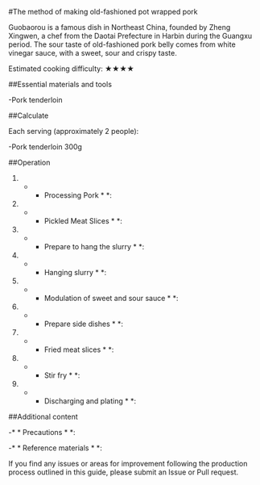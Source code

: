 #The method of making old-fashioned pot wrapped pork

Guobaorou is a famous dish in Northeast China, founded by Zheng Xingwen, a chef from the Daotai Prefecture in Harbin during the Guangxu period. The sour taste of old-fashioned pork belly comes from white vinegar sauce, with a sweet, sour and crispy taste.

Estimated cooking difficulty: ★★★★

##Essential materials and tools

-Pork tenderloin

##Calculate

Each serving (approximately 2 people):

-Pork tenderloin 300g

##Operation

1. * * Processing Pork * *:

2. * * Pickled Meat Slices * *:

3. * * Prepare to hang the slurry * *:

4. * * Hanging slurry * *:

5. * * Modulation of sweet and sour sauce * *:

6. * * Prepare side dishes * *:

7. * * Fried meat slices * *:

8. * * Stir fry * *:

9. * * Discharging and plating * *:

##Additional content

-* * Precautions * *:

-* * Reference materials * *:

If you find any issues or areas for improvement following the production process outlined in this guide, please submit an Issue or Pull request.